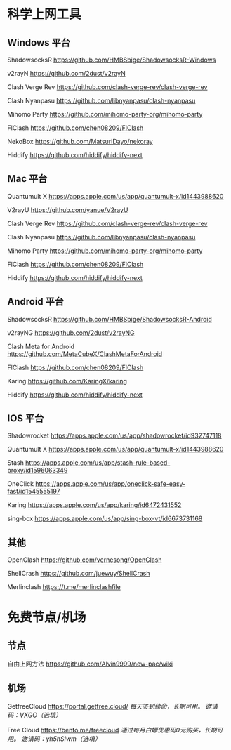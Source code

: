 # 科学上网工具

## Windows 平台

ShadowsocksR https://github.com/HMBSbige/ShadowsocksR-Windows

v2rayN https://github.com/2dust/v2rayN

Clash Verge Rev https://github.com/clash-verge-rev/clash-verge-rev

Clash Nyanpasu https://github.com/libnyanpasu/clash-nyanpasu

Mihomo Party https://github.com/mihomo-party-org/mihomo-party

FlClash https://github.com/chen08209/FlClash

NekoBox https://github.com/MatsuriDayo/nekoray

Hiddify https://github.com/hiddify/hiddify-next

## Mac 平台

Quantumult X https://apps.apple.com/us/app/quantumult-x/id1443988620

V2rayU https://github.com/yanue/V2rayU

Clash Verge Rev https://github.com/clash-verge-rev/clash-verge-rev

Clash Nyanpasu https://github.com/libnyanpasu/clash-nyanpasu

Mihomo Party https://github.com/mihomo-party-org/mihomo-party

FlClash https://github.com/chen08209/FlClash

Hiddify https://github.com/hiddify/hiddify-next

## Android 平台

ShadowsocksR https://github.com/HMBSbige/ShadowsocksR-Android

v2rayNG https://github.com/2dust/v2rayNG

Clash Meta for Android https://github.com/MetaCubeX/ClashMetaForAndroid

FlClash https://github.com/chen08209/FlClash

Karing https://github.com/KaringX/karing

Hiddify https://github.com/hiddify/hiddify-next

## IOS 平台

Shadowrocket https://apps.apple.com/us/app/shadowrocket/id932747118

Quantumult X https://apps.apple.com/us/app/quantumult-x/id1443988620

Stash https://apps.apple.com/us/app/stash-rule-based-proxy/id1596063349

OneClick https://apps.apple.com/us/app/oneclick-safe-easy-fast/id1545555197

Karing https://apps.apple.com/us/app/karing/id6472431552

sing-box https://apps.apple.com/us/app/sing-box-vt/id6673731168

## 其他

OpenClash https://github.com/vernesong/OpenClash

ShellCrash https://github.com/juewuy/ShellCrash

Merlinclash https://t.me/merlinclashfile

# 免费节点/机场

## 节点

自由上网方法 https://github.com/Alvin9999/new-pac/wiki

## 机场

GetfreeCloud https://portal.getfree.cloud/ *每天签到续命，长期可用。 邀请码：VXGO（选填）*

Free Cloud https://bento.me/freecloud *通过每月白嫖优惠码0元购买，长期可用。 邀请码：yh5hSIwm（选填）*
